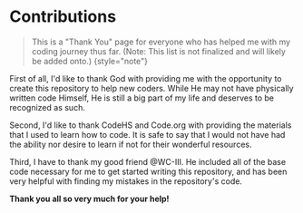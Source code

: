 # Contributions

> This is a "Thank You" page for everyone who has helped me with my coding journey thus far. (Note: This list is not finalized and will likely be added onto.)
{style="note"}

First of all, I'd like to thank God with providing me with the opportunity to create this repository to help new coders. While He may not have physically written code Himself, He is still a big part of my life and deserves to be recognized as such.

Second, I'd like to thank CodeHS and Code.org with providing the materials that I used to learn how to code. It is safe to say that I would not have had the ability nor desire to learn if not for their wonderful resources. 

Third, I have to thank my good friend @WC-III. He included all of the base code necessary for me to get started writing this repository, and has been very helpful with finding my mistakes in the repository's code. 

**Thank you all so very much for your help!**